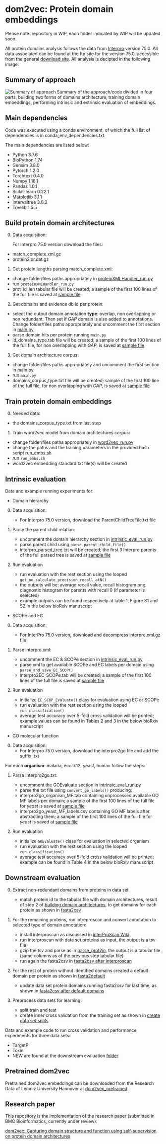 # dom2vec: Protein domain embeddings
Please note: repository in WIP, each folder indicated by WIP will be updated soon.

All protein domains analysis follows the data from [Interpro](https://www.ebi.ac.uk/interpro/) version 75.0.
All data associated can be found at the ftp site for the version 75.0, accessible from the general [download site](https://www.ebi.ac.uk/interpro/download/).
All analysis is decipted in the following image:

## Summary of approach
![Summary of approach](dom2vec_approach.png "Summary of approach")
Summary of the approach/code divided in four parts, building two forms of domains architecture, training domain embeddings, performing intrinsic and extrinsic evaluation of embeddings.

## Main dependencies
Code was executed using a conda environment, of which the full list of dependencies is in conda_env_dependencies.txt.

The main dependencies are listed below:
* Python 3.7.6
* BioPython 1.74
* Gensim 3.8.0
* Pytorch 1.2.0
* Torchtext 0.4.0
* Numpy 1.18.1
* Pandas 1.0.1
* Scikit-learn 0.22.1
* Matplotlib 3.1.1
* Intervaltree 3.0.2
* Treelib 1.5.5

## Build protein domain architectures
0. Data acquisition:

   For Interpro 75.0 version download the files:
* match_complete.xml.gz
* protein2ipr.dat.gz

1. Get protein lengths parsing match_complete.xml:
* change folder/files paths appropriately in [proteinXMLHandler_run.py](code/proteinXMLHandler_run.py)
* run `proteinXMLHandler_run.py`
* prot_id_len tabular file will be created; a sample of the first 100 lines of the full file is saved at [sample file](domain_architecture_creation/prot_id_len_sample_100.tab)

2. Get domains and evidence db id per protein:
* select the output domain annotation **type**: overlap, non overlapping or non redundant. Then set if *GAP* domain is also added to annotations. 
  Change folder/files paths appropriately and uncomment the first section in [main.py](code/main.py) 
* parse domain hits per protein running `main.py`
* id_domains_type.tab file will be created; a sample of the first 100 lines of the full file, for non overlapping with *GAP*, is saved at [sample file](domain_architecture_creation/id_domains_no_overlap_gap_sample_100.tab)

3. Get domain architecture corpus:
* change folder/files paths appropriately and uncomment the first section in [main.py](code/main.py)
* run `main.py`
* domains_corpus_type.txt file will be created; sample of the first 100 line of the full file, for non overlapping with *GAP*, is saved at [sample file](domain_architecture_creation/domains_corpus_no_overlap_gap_sample_100.txt)

## Train protein domain embeddings
0. Needed data:
* the domains_corpus_type.txt from last step

1. Train word2vec model from domain architectures corpus:
* change folder/files paths appropriately in [word2vec_run.py](code/word2vec_run.py)
* change the paths and the training parameters in the provided bash script [run_embs.sh](domain_embeddings_training/run_embs.sh)
* run `run_embs.sh`
* word2vec embedding standard txt file(s) will be created

## Intrinsic evaluation
Data and example running experiments for:
* Domain hierarchy

0. Data acquisition:
   * For Interpro 75.0 version, download the ParentChildTreeFile.txt file

1. Parse the parent child relation:
   * uncomment the domain hierarchy section in [intrinsic_eval_run.py](code/intrinsic_eval_run.py)
   * parse parent child using `parse_parent_child_file()`
   * interpro_parsed_tree.txt will be created; the first 3 Interpro parents of the full parsed tree is saved at [sample file](intrinsic_evaluation/domain_hierarchy/interpro_parsed_tree_sample_3parents.txt)

2. Run evaluation
   * run evaluation with the rest section using the looped `get_nn_calculate_precision_recall_atN()`
   * the outputs will be: average recall value, recall histogram png, diagnostic histogram for parents with recall 0 (if parameter is selected)
   * example outputs can be found respectively at table 1, Figure S1 and S2 in the below bioRxiv manuscript

* SCOPe and EC
0. Data acquisition:
   * For InterPro 75.0 version, download and decompress interpro.xml.gz file

1. Parse interpro.xml:
   * uncomment the EC & SCOPe section in [intrinsic_eval_run.py](code/intrinsic_eval_run.py)
   * parse xml to get available SCOPe and EC labels per domain using `parse_and_save_EC_SCOP()`
   * interpro2EC_SCOPe.tab will be created; a sample of the first 100 lines of the full file is saved at [sample file](intrinsic_evaluation/SCOPe_EC/interpro2EC_SCOPe_sample_100.tab)

2. Run evaluation
   * initialize `EC_SCOP_Evaluate()` class for evaluation using EC or SCOPe
   * run evaluation with the rest section using the looped `run_classification()`
   * average test accuracy over 5-fold cross validation will be printed; example values can be found in Tables 2 and 3 in the below bioRxiv manuscript

* GO molecular function
0. Data acquisition:
   * For Interpro 75.0 version, download the interpro2go file and add the suffix .txt

For each **organism**: malaria, ecolik12, yeast, human follow the steps:
1. Parse interpro2go.txt:
   * uncomment the GOEvaluate section in [intrinsic_eval_run.py](code/intrinsic_eval_run.py)
   * parse the txt file using `convert_go_labels()` producing:
   * interpro2go_organism_MF.tab containing unprocessed available GO MF labels per domain; a sample of the first 100 lines of the full file for *yeast* is saved at [sample file](intrinsic_evaluation/GO_molecular_function/interpro2go_yeast_MF_sample_100.tab)
   * interpro2go_yeast_MF_labels.csv containing GO MF labels after abstracting them; a sample of the first 100 lines of the full file for *yeast* is saved at [sample file](intrinsic_evaluation/GO_molecular_function/interpro2go_yeast_MF_labels_sample_100.csv)

2. Run evaluation
   * initialize `GOEvaluate()` class for evaluation in selected organism
   * run evaluation with the rest section using the looped `run_classification()`
   * average test accuracy over 5-fold cross validation will be printed; example can be found in Table 4 in the below bioRxiv manuscript
 
## Downstream evaluation
0. Extract non-redundant domains from proteins in data set
   * match protein id to the tabular file with domain architectures, result of step 2 of [building domain architectures](https://github.com/damianosmel/dom2vec#build-protein-domain-architectures),
   to get domains for each protein as shown in [fasta2csv](https://github.com/damianosmel/dom2vec/blob/7a8de7994220d33577b31f74cf37ea5ed675c85b/code/extrinsic_eval_run.py#L253)
1. For the remaining proteins, run intreproscan and convert annotation to selected type of domain annotation:
   * install interproscan as discussed in [interProScan Wiki](https://github.com/ebi-pf-team/interproscan/wiki)
   * run interproscan with data set proteins as input, the output is a tsv file
   * gzip the tsv and parse as in [parse_prot2in](https://github.com/damianosmel/dom2vec/blob/7a8de7994220d33577b31f74cf37ea5ed675c85b/code/main.py#L127), the output is a tabular file (same columns as of the previous step tabular file)
   * run again the fasta2csv in [fasta2csv after interproscan](https://github.com/damianosmel/dom2vec/blob/7a8de7994220d33577b31f74cf37ea5ed675c85b/code/extrinsic_eval_run.py#L258)
2. For the rest of protein without identified domains created a default domain per protein as shown in [fasta2default](https://github.com/damianosmel/dom2vec/blob/7a8de7994220d33577b31f74cf37ea5ed675c85b/code/main.py#L134)
   * update data set protein domains running fasta2csv for last time, as shown in [fasta2csv after default domains](https://github.com/damianosmel/dom2vec/blob/7a8de7994220d33577b31f74cf37ea5ed675c85b/code/extrinsic_eval_run.py#L267)

3. Preprocess data sets for learning:
   * split train and test
   * create inner cross validation from the training set
   as shown in [create data set splits](https://github.com/damianosmel/dom2vec/blob/7a8de7994220d33577b31f74cf37ea5ed675c85b/code/extrinsic_eval_run.py#L277)

Data and example code to run cross validation and performance experiments for three data sets:
* TargetP
* Toxin
* NEW
are found at the downstream evaluation [folder](https://github.com/damianosmel/dom2vec/tree/master/downstream_evaluation)

## Pretrained dom2vec
Pretrained dom2vec embeddings can be downloaded from the Research Data of Leibniz University Hannover at [dom2vec_pretrained](https://data.uni-hannover.de/dataset/dom2vec_pretrained).

## Research paper
This repository is the implementation of the research paper (submitted in BMC Bioinformatics, currently under review):

[dom2vec: Capturing domain structure and function using self-supervision on protein domain architectures](https://www.researchsquare.com/article/rs-58816/v1)

